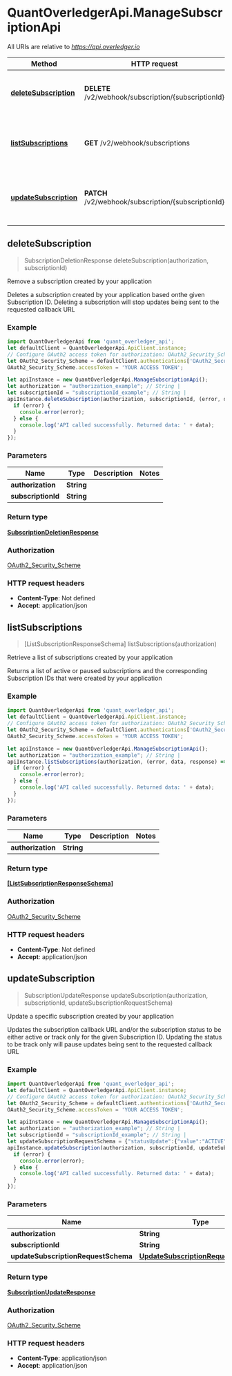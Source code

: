 # QuantOverledgerApi.ManageSubscriptionApi

All URIs are relative to *https://api.overledger.io*

Method | HTTP request | Description
------------- | ------------- | -------------
[**deleteSubscription**](ManageSubscriptionApi.md#deleteSubscription) | **DELETE** /v2/webhook/subscription/{subscriptionId} | Remove a subscription created by your application
[**listSubscriptions**](ManageSubscriptionApi.md#listSubscriptions) | **GET** /v2/webhook/subscriptions | Retrieve a list of subscriptions created by your application
[**updateSubscription**](ManageSubscriptionApi.md#updateSubscription) | **PATCH** /v2/webhook/subscription/{subscriptionId} | Update a specific subscription created by your application



## deleteSubscription

> SubscriptionDeletionResponse deleteSubscription(authorization, subscriptionId)

Remove a subscription created by your application

Deletes a subscription created by your application based onthe given Subscription ID. Deleting a subscription will stop updates being sent to the requested callback URL

### Example

```javascript
import QuantOverledgerApi from 'quant_overledger_api';
let defaultClient = QuantOverledgerApi.ApiClient.instance;
// Configure OAuth2 access token for authorization: OAuth2_Security_Scheme
let OAuth2_Security_Scheme = defaultClient.authentications['OAuth2_Security_Scheme'];
OAuth2_Security_Scheme.accessToken = 'YOUR ACCESS TOKEN';

let apiInstance = new QuantOverledgerApi.ManageSubscriptionApi();
let authorization = "authorization_example"; // String | 
let subscriptionId = "subscriptionId_example"; // String | 
apiInstance.deleteSubscription(authorization, subscriptionId, (error, data, response) => {
  if (error) {
    console.error(error);
  } else {
    console.log('API called successfully. Returned data: ' + data);
  }
});
```

### Parameters


Name | Type | Description  | Notes
------------- | ------------- | ------------- | -------------
 **authorization** | **String**|  | 
 **subscriptionId** | **String**|  | 

### Return type

[**SubscriptionDeletionResponse**](SubscriptionDeletionResponse.md)

### Authorization

[OAuth2_Security_Scheme](../README.md#OAuth2_Security_Scheme)

### HTTP request headers

- **Content-Type**: Not defined
- **Accept**: application/json


## listSubscriptions

> [ListSubscriptionResponseSchema] listSubscriptions(authorization)

Retrieve a list of subscriptions created by your application

Returns a list of active or paused subscriptions and the corresponding Subscription IDs that were created by your application

### Example

```javascript
import QuantOverledgerApi from 'quant_overledger_api';
let defaultClient = QuantOverledgerApi.ApiClient.instance;
// Configure OAuth2 access token for authorization: OAuth2_Security_Scheme
let OAuth2_Security_Scheme = defaultClient.authentications['OAuth2_Security_Scheme'];
OAuth2_Security_Scheme.accessToken = 'YOUR ACCESS TOKEN';

let apiInstance = new QuantOverledgerApi.ManageSubscriptionApi();
let authorization = "authorization_example"; // String | 
apiInstance.listSubscriptions(authorization, (error, data, response) => {
  if (error) {
    console.error(error);
  } else {
    console.log('API called successfully. Returned data: ' + data);
  }
});
```

### Parameters


Name | Type | Description  | Notes
------------- | ------------- | ------------- | -------------
 **authorization** | **String**|  | 

### Return type

[**[ListSubscriptionResponseSchema]**](ListSubscriptionResponseSchema.md)

### Authorization

[OAuth2_Security_Scheme](../README.md#OAuth2_Security_Scheme)

### HTTP request headers

- **Content-Type**: Not defined
- **Accept**: application/json


## updateSubscription

> SubscriptionUpdateResponse updateSubscription(authorization, subscriptionId, updateSubscriptionRequestSchema)

Update a specific subscription created by your application

Updates the subscription callback URL and/or the subscription status to be either active or track only for the given Subscription ID. Updating the status to be track only will pause updates being sent to the requested callback URL

### Example

```javascript
import QuantOverledgerApi from 'quant_overledger_api';
let defaultClient = QuantOverledgerApi.ApiClient.instance;
// Configure OAuth2 access token for authorization: OAuth2_Security_Scheme
let OAuth2_Security_Scheme = defaultClient.authentications['OAuth2_Security_Scheme'];
OAuth2_Security_Scheme.accessToken = 'YOUR ACCESS TOKEN';

let apiInstance = new QuantOverledgerApi.ManageSubscriptionApi();
let authorization = "authorization_example"; // String | 
let subscriptionId = "subscriptionId_example"; // String | 
let updateSubscriptionRequestSchema = {"statusUpdate":{"value":"ACTIVE"},"callbackUrl":"https://newcallbackUrl/endpoint"}; // UpdateSubscriptionRequestSchema | 
apiInstance.updateSubscription(authorization, subscriptionId, updateSubscriptionRequestSchema, (error, data, response) => {
  if (error) {
    console.error(error);
  } else {
    console.log('API called successfully. Returned data: ' + data);
  }
});
```

### Parameters


Name | Type | Description  | Notes
------------- | ------------- | ------------- | -------------
 **authorization** | **String**|  | 
 **subscriptionId** | **String**|  | 
 **updateSubscriptionRequestSchema** | [**UpdateSubscriptionRequestSchema**](UpdateSubscriptionRequestSchema.md)|  | 

### Return type

[**SubscriptionUpdateResponse**](SubscriptionUpdateResponse.md)

### Authorization

[OAuth2_Security_Scheme](../README.md#OAuth2_Security_Scheme)

### HTTP request headers

- **Content-Type**: application/json
- **Accept**: application/json

